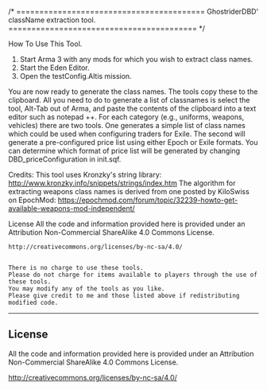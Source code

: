 /*
	=========================================
	GhostriderDBD' className extraction tool.
	=========================================
*/

How To Use This Tool.

1) Start Arma 3 with any mods for which you wish to extract class names.
2) Start the Eden Editor.
3) Open the testConfig.Altis mission.

You are now ready to generate the class names. The tools copy these to the clipboard. All you need to do to generate a list of classnames is select the tool, Alt-Tab out of Arma, and paste the contents of the clipboard into a text editor such as notepad ++.
For each category (e.g., uniforms, weapons, vehicles) there are two tools. 
One generates a simple list of class names which could be used when configuring traders for Exile.
The second will generate a pre-configured price list using either Epoch or Exile formats.
You can determine which format of price list will be generated by changing DBD_priceConfiguration in init.sqf.

Credits:
	This tool uses Kronzky's string library: http://www.kronzky.info/snippets/strings/index.htm
	The algorithm for extracting weapons class names is derived from one posted by KiloSwiss on EpochMod:
	https://epochmod.com/forum/topic/32239-howto-get-available-weapons-mod-independent/
	
License
	All the code and information provided here is provided under an Attribution Non-Commercial ShareAlike 4.0 Commons License.

	http://creativecommons.org/licenses/by-nc-sa/4.0/		
	
	
	There is no charge to use these tools.
	Please do not charge for items available to players through the use of these tools.
	You may modify any of the tools as you like.
	Please give credit to me and those listed above if redistributing modified code.
	
--------------------------
License
--------------------------
All the code and information provided here is provided under an Attribution Non-Commercial ShareAlike 4.0 Commons License.

http://creativecommons.org/licenses/by-nc-sa/4.0/
